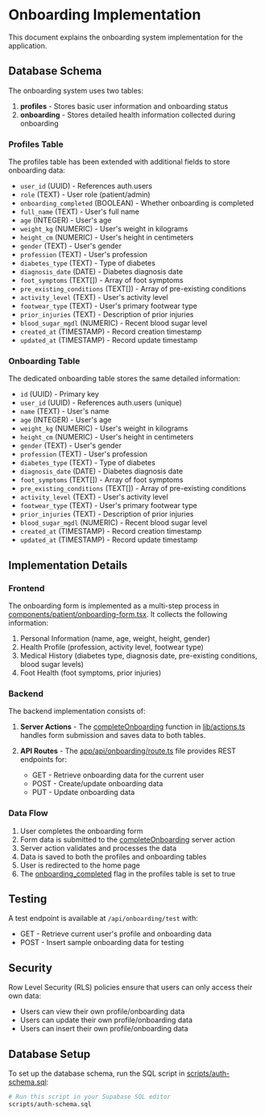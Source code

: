 # Onboarding Implementation

This document explains the onboarding system implementation for the application.

## Database Schema

The onboarding system uses two tables:

1. **profiles** - Stores basic user information and onboarding status
2. **onboarding** - Stores detailed health information collected during onboarding

### Profiles Table

The profiles table has been extended with additional fields to store onboarding data:

- `user_id` (UUID) - References auth.users
- `role` (TEXT) - User role (patient/admin)
- `onboarding_completed` (BOOLEAN) - Whether onboarding is completed
- `full_name` (TEXT) - User's full name
- `age` (INTEGER) - User's age
- `weight_kg` (NUMERIC) - User's weight in kilograms
- `height_cm` (NUMERIC) - User's height in centimeters
- `gender` (TEXT) - User's gender
- `profession` (TEXT) - User's profession
- `diabetes_type` (TEXT) - Type of diabetes
- `diagnosis_date` (DATE) - Diabetes diagnosis date
- `foot_symptoms` (TEXT[]) - Array of foot symptoms
- `pre_existing_conditions` (TEXT[]) - Array of pre-existing conditions
- `activity_level` (TEXT) - User's activity level
- `footwear_type` (TEXT) - User's primary footwear type
- `prior_injuries` (TEXT) - Description of prior injuries
- `blood_sugar_mgdl` (NUMERIC) - Recent blood sugar level
- `created_at` (TIMESTAMP) - Record creation timestamp
- `updated_at` (TIMESTAMP) - Record update timestamp

### Onboarding Table

The dedicated onboarding table stores the same detailed information:

- `id` (UUID) - Primary key
- `user_id` (UUID) - References auth.users (unique)
- `name` (TEXT) - User's name
- `age` (INTEGER) - User's age
- `weight_kg` (NUMERIC) - User's weight in kilograms
- `height_cm` (NUMERIC) - User's height in centimeters
- `gender` (TEXT) - User's gender
- `profession` (TEXT) - User's profession
- `diabetes_type` (TEXT) - Type of diabetes
- `diagnosis_date` (DATE) - Diabetes diagnosis date
- `foot_symptoms` (TEXT[]) - Array of foot symptoms
- `pre_existing_conditions` (TEXT[]) - Array of pre-existing conditions
- `activity_level` (TEXT) - User's activity level
- `footwear_type` (TEXT) - User's primary footwear type
- `prior_injuries` (TEXT) - Description of prior injuries
- `blood_sugar_mgdl` (NUMERIC) - Recent blood sugar level
- `created_at` (TIMESTAMP) - Record creation timestamp
- `updated_at` (TIMESTAMP) - Record update timestamp

## Implementation Details

### Frontend

The onboarding form is implemented as a multi-step process in [components/patient/onboarding-form.tsx](file:///c:/Users/Manus/OneDrive/Desktop/projecs/ss-V3/components/patient/onboarding-form.tsx). It collects the following information:

1. Personal Information (name, age, weight, height, gender)
2. Health Profile (profession, activity level, footwear type)
3. Medical History (diabetes type, diagnosis date, pre-existing conditions, blood sugar levels)
4. Foot Health (foot symptoms, prior injuries)

### Backend

The backend implementation consists of:

1. **Server Actions** - The [completeOnboarding](file:///c:/Users/Manus/OneDrive/Desktop/projecs/ss-V3/lib/actions.ts#L242-L306) function in [lib/actions.ts](file:///c:/Users/Manus/OneDrive/Desktop/projecs/ss-V3/lib/actions.ts) handles form submission and saves data to both tables.

2. **API Routes** - The [app/api/onboarding/route.ts](file:///c:/Users/Manus/OneDrive/Desktop/projecs/ss-V3/app/api/onboarding/route.ts) file provides REST endpoints for:
   - GET - Retrieve onboarding data for the current user
   - POST - Create/update onboarding data
   - PUT - Update onboarding data

### Data Flow

1. User completes the onboarding form
2. Form data is submitted to the [completeOnboarding](file:///c:/Users/Manus/OneDrive/Desktop/projecs/ss-V3/lib/actions.ts#L242-L306) server action
3. Server action validates and processes the data
4. Data is saved to both the profiles and onboarding tables
5. User is redirected to the home page
6. The [onboarding_completed](file:///c:/Users/Manus/OneDrive/Desktop/projecs/ss-V3/scripts/auth-schema.sql#L75-L75) flag in the profiles table is set to true

## Testing

A test endpoint is available at `/api/onboarding/test` with:

- GET - Retrieve current user's profile and onboarding data
- POST - Insert sample onboarding data for testing

## Security

Row Level Security (RLS) policies ensure that users can only access their own data:

- Users can view their own profile/onboarding data
- Users can update their own profile/onboarding data
- Users can insert their own profile/onboarding data

## Database Setup

To set up the database schema, run the SQL script in [scripts/auth-schema.sql](file:///c:/Users/Manus/OneDrive/Desktop/projecs/ss-V3/scripts/auth-schema.sql):

```bash
# Run this script in your Supabase SQL editor
scripts/auth-schema.sql
```
